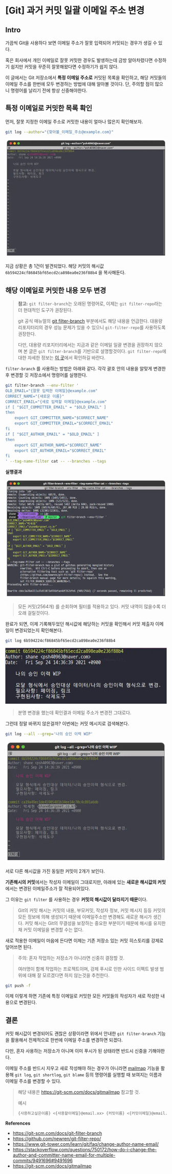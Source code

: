 # [Git] 과거 커밋 일괄 이메일 주소 변경

## Intro

가끔씩 Git을 사용하다 보면 이메일 주소가 잘못 입력되어 커밋되는 경우가 생길 수 있다. 

혹은 회사에서 개인 이메일로 잘못 커밋한 경우도 발생하는데 금방 알아차렸다면 수정하기 쉽지만 커밋을 꾸준히 잘못해왔다면 수정하기가 쉽지 않다.

이 글에서는 Git 저장소에서 **특정 이메일 주소로** 커밋된 목록을 확인하고, 해당 커밋들의 이메일 주소를 한번에 모두 변경하는 방법에 대해 알아볼 것이다. 단, 주의할 점이 많으니 명령어를 날리기 전에 항상 신중해야한다.

## 특정 이메일로 커밋한 목록 확인

먼저, 잘못 지정한 이메일 주소로 커밋한 내용이 얼마나 많은지 확인해보자.

```bash
git log --author="{찾아볼_이메일_주소@example.com}"
```

![image-20230808132429231](https://raw.githubusercontent.com/ShanePark/mdblog/main/devops/git/change-email.assets/1.webp)

지금 상황은 총 1건이 발견되었다. 해당 커밋의 해시값 `6b594224cf86845bf65ecd2ca898ea0e236f88b4` 을 복사해둔다.

## 해당 이메일로 커밋한 내용 모두 변경

> **참고:** `git filter-branch`는 오래된 명령어로, 이제는 `git filter-repo`라는 더 현대적인 도구가 권장된다. 
>
> git 공식 매뉴얼의 [git filter-branch](https://git-scm.com/docs/git-filter-branch) 부분에서도 해당 내용을 언급한다. 대용량 리포지터리의 경우 성능 문제가 있을 수 있으니 `git-filter-repo`를 사용하도록 권장한다.
>
> 다만, 대용량 리포지터리에서는 지금과 같은 이메일 일괄 변경을 권장하지 않으며 본 글은 `git filter-branch`를 기반으로 설명할것이다. `git filter-repo`에 대한 자세한 정보는 [이 곳](https://github.com/newren/git-filter-repo)에서 확인하길 바란다.

`filter-branch` 를 사용하는 방법은 아래와 같다. 각각 괄호 안의 내용을 알맞게 변경한 후 변경할 깃 저장소에서 명령어를 실행한다.

```bash
git filter-branch --env-filter '
OLD_EMAIL="{잘못 입력한 이메일}@example.com"
CORRECT_NAME="{새로운 이름}"
CORRECT_EMAIL="{새로 입력할 이메일}@example.com"
if [ "$GIT_COMMITTER_EMAIL" = "$OLD_EMAIL" ]
then
    export GIT_COMMITTER_NAME="$CORRECT_NAME"
    export GIT_COMMITTER_EMAIL="$CORRECT_EMAIL"
fi
if [ "$GIT_AUTHOR_EMAIL" = "$OLD_EMAIL" ]
then
    export GIT_AUTHOR_NAME="$CORRECT_NAME"
    export GIT_AUTHOR_EMAIL="$CORRECT_EMAIL"
fi
' --tag-name-filter cat -- --branches --tags
```

**실행결과**

![image-20230808133129731](https://raw.githubusercontent.com/ShanePark/mdblog/main/devops/git/change-email.assets/2.webp)

> 모든 커밋(2564개) 를 순회하며 필터를 적용하고 있다. 커밋 내역이 많을수록 더 오래 걸릴것이다.

완료가 되면, 이제 기록해두었던 해시값에 해당하는 커밋을 확인해서 커밋 제출자 이메일이 변경되었는지 확인해본다.

```bash
git log 6b594224cf86845bf65ecd2ca898ea0e236f88b4
```

![image-20230808133828569](https://raw.githubusercontent.com/ShanePark/mdblog/main/devops/git/change-email.assets/3.webp)

>  분명 변경을 했는데 확인결과 이메일 주소가 변경전 그대로다.

그런데 정말 바뀌지 않은걸까? 이번에는 커밋 메시지로 검색해본다.

```bash
git log --all --grep='나의 승인 이력 WIP'
```

![image-20230808134103918](https://raw.githubusercontent.com/ShanePark/mdblog/main/devops/git/change-email.assets/4.webp)

서로 다른 해시값을 가진 동일한 커밋이 2개가 보인다. 

**기존해시의 커밋**에서는 작성자 이메일이 그대로지만, 아래에 있는 **새로운 해시값의 커밋**에서는 변경된 이메일주소가 잘 적용되어있다.

그 이유는 `git filter` 를 사용하는 경우 **커밋의 해시값이 달라지기 때문**이다.

> Git의 커밋 해시는 커밋의 내용, 부모커밋, 작성자 정보, 커밋 메시지 등등 커밋의 모든 정보에 의해 생성되기 때문에 이메일주소만 변경해도 새로운 해시가 생긴다. 커밋 해시는 Git의 무결성을 보장하는 중요한 부분이기 때문에 해시를 유지한 채 커밋 이메일을 변경할 수는 없다.

새로 적용한 이메일이 마음에 든다면 이제는 기존 저장소 있는 커밋 히스토리를 강제로 덮어쓰면 된다.

> 주의: 혼자 작업하는 저장소가 아니라면 신중히 결정할 것. 
>
> 여러명이 함께 작업하는 프로젝트이며, 강제 푸시로 인한 사이드 이펙트 발생 범위에 대해 잘 모르겠다면 하지 않는것을 추천한다.

```bash
git push -f
```

이제 이렇게 하면 기존에 특정 이메일로 커밋한 모든 커밋들의 작성자가 새로 작성한 내용으로 변경된다.

## 결론

커밋 해시값이 변경되어도 괜찮은 상황이라면 위에서 안내한 `git filter-branch` 기능을 활용해서 전체적으로 한번에 이메일 주소를 변경하면 되겠다. 

다만, 혼자 사용하는 저장소가 아니며 이미 푸시가 된 상태라면 반드시 신중을 기해야한다.

이메일 주소를 반드시 지우고 새로 작성해야 하는 경우가 아니라면 [mailmap](https://git-scm.com/docs/gitmailmap) 기능을 활용해 `git log`, `git shortlog`, `git blame` 등의 명령어를 실행할 때 보여지는 이름과 이메일 주소를 변경할 수 있다.

> 해당 내용은 https://git-scm.com/docs/gitmailmap 참고할 것. 
>
> 예시
>
> ```bash
> {사용하고싶은이름} <{사용할이메일}@email.xx> {커밋이름} <{커밋이메일}@email.xx>
> ```

**References**

- https://git-scm.com/docs/git-filter-branch
- https://github.com/newren/git-filter-repo/
- https://www.git-tower.com/learn/git/faq/change-author-name-email/
- https://stackoverflow.com/questions/750172/how-do-i-change-the-author-and-committer-name-email-for-multiple-commits/9491696#9491696
- https://git-scm.com/docs/gitmailmap